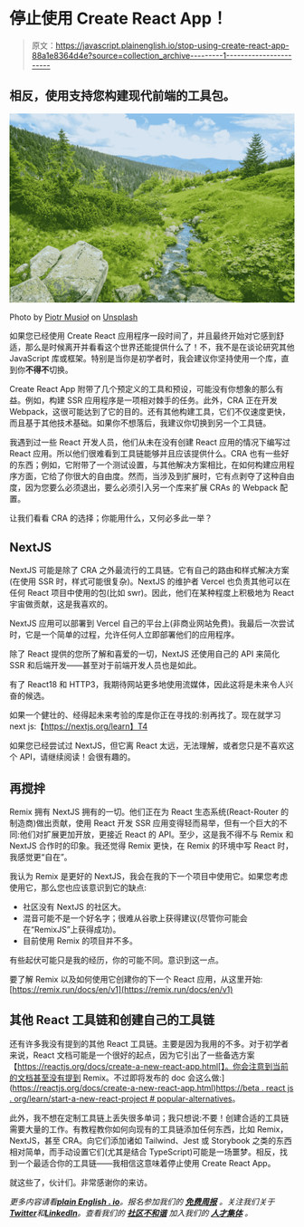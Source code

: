 # 停止使用 Create React App！

> 原文：<https://javascript.plainenglish.io/stop-using-create-react-app-88a1e8364d4e?source=collection_archive---------1----------------------->

## 相反，使用支持您构建现代前端的工具包。

![](img/487a5716cca50990844ab4b95d6b9064.png)

Photo by [Piotr Musioł](https://unsplash.com/@szamanm?utm_source=medium&utm_medium=referral) on [Unsplash](https://unsplash.com?utm_source=medium&utm_medium=referral)

如果您已经使用 Create React 应用程序一段时间了，并且最终开始对它感到舒适，那么是时候离开并看看这个世界还能提供什么了！不，我不是在谈论研究其他 JavaScript 库或框架。特别是当你是初学者时，我会建议你坚持使用一个库，直到你**不得不**切换。

Create React App 附带了几个预定义的工具和预设，可能没有你想象的那么有益。例如，构建 SSR 应用程序是一项相对棘手的任务。此外，CRA 正在开发 Webpack，这很可能达到了它的目的。还有其他构建工具，它们不仅速度更快，而且基于其他技术基础。如果你不想落后，我建议你切换到另一个工具链。

我遇到过一些 React 开发人员，他们从未在没有创建 React 应用的情况下编写过 React 应用。所以他们很难看到工具链能够并且应该提供什么。CRA 也有一些好的东西；例如，它附带了一个测试设置，与其他解决方案相比，在如何构建应用程序方面，它给了你很大的自由度。然而，当涉及到扩展时，它有点剥夺了这种自由度，因为您要么必须退出，要么必须引入另一个库来扩展 CRAs 的 Webpack 配置。

让我们看看 CRA 的选择；你能用什么，又何必多此一举？

## NextJS

NextJS 可能是除了 CRA 之外最流行的工具链。它有自己的路由和样式解决方案(在使用 SSR 时，样式可能很复杂)。NextJS 的维护者 Vercel 也负责其他可以在任何 React 项目中使用的包(比如 swr)。因此，他们在某种程度上积极地为 React 宇宙做贡献，这是我喜欢的。

NextJS 应用可以部署到 Vercel 自己的平台上(非商业网站免费)。我最后一次尝试时，它是一个简单的过程，允许任何人立即部署他们的应用程序。

除了 React 提供的您所了解和喜爱的一切，NextJS 还使用自己的 API 来简化 SSR 和后端开发——甚至对于前端开发人员也是如此。

有了 React18 和 HTTP3，我期待网站更多地使用流媒体，因此这将是未来令人兴奋的候选。

如果一个健壮的、经得起未来考验的库是你正在寻找的:别再找了。现在就学习 next js:【https://nextjs.org/learn】T4

如果您已经尝试过 NextJS，但它离 React 太远，无法理解，或者您只是不喜欢这个 API，请继续阅读！会很有趣的。

## 再搅拌

Remix 拥有 NextJS 拥有的一切。他们正在为 React 生态系统(React-Router 的制造商)做出贡献，使用 React 开发 SSR 应用变得轻而易举，但有一个巨大的不同:他们对扩展更加开放，更接近 React 的 API。至少，这是我不得不与 Remix 和 NextJS 合作时的印象。我还觉得 Remix 更快，在 Remix 的环境中写 React 时，我感觉更“自在”。

我认为 Remix 是更好的 NextJS，我会在我的下一个项目中使用它。如果您考虑使用它，那么您也应该意识到它的缺点:

*   社区没有 NextJS 的社区大。
*   混音可能不是一个好名字；很难从谷歌上获得建议(尽管你可能会在“RemixJS”上获得成功)。
*   目前使用 Remix 的项目并不多。

有些起伏可能只是我的经历，你的可能不同。意识到这一点。

要了解 Remix 以及如何使用它创建你的下一个 React 应用，从这里开始:[https://remix.run/docs/en/v1](https://remix.run/docs/en/v1)

## 其他 React 工具链和创建自己的工具链

还有许多我没有提到的其他 React 工具链。主要是因为我用的不多。对于初学者来说，React 文档可能是一个很好的起点，因为它引出了一些备选方案【https://reactjs.org/docs/create-a-new-react-app.html[】。你会注意到当前的文档甚至没有提到 Remix。不过即将发布的 doc 会这么做:](https://reactjs.org/docs/create-a-new-react-app.html)[https://beta . react js . org/learn/start-a-new-react-project # popular-alternatives](https://beta.reactjs.org/learn/start-a-new-react-project#popular-alternatives)。

此外，我不想在定制工具链上丢失很多单词；我只想说:不要！创建合适的工具链需要大量的工作。有教程教你如何向现有的工具链添加任何东西，比如 Remix，NextJS，甚至 CRA。向它们添加诸如 Tailwind、Jest 或 Storybook 之类的东西相对简单，而手动设置它们(尤其是结合 TypeScript)可能是一场噩梦。相反，找到一个最适合你的工具链——我相信这意味着停止使用 Create React App。

就这些了，伙计们。非常感谢你的来访。

*更多内容请看*[***plain English . io***](https://plainenglish.io/)*。报名参加我们的* [***免费周报***](http://newsletter.plainenglish.io/) *。关注我们关于*[***Twitter***](https://twitter.com/inPlainEngHQ)*和*[***LinkedIn***](https://www.linkedin.com/company/inplainenglish/)*。查看我们的* [***社区不和谐***](https://discord.gg/GtDtUAvyhW) *加入我们的* [***人才集体***](https://inplainenglish.pallet.com/talent/welcome) *。*
